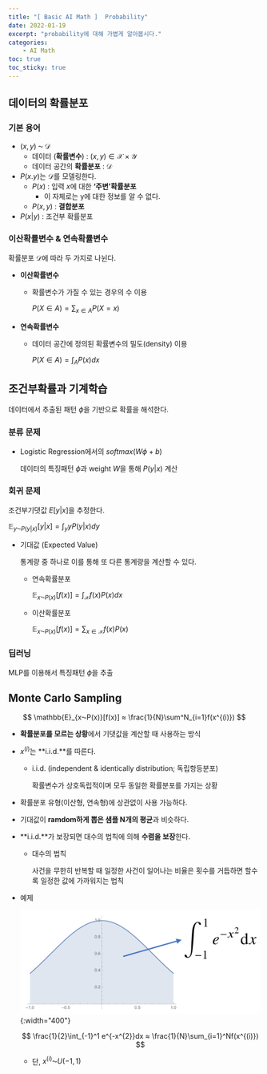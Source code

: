 ```yaml
---
title: "[ Basic AI Math ]  Probability"
date: 2022-01-19
excerpt: "probability에 대해 가볍게 알아봅시다."
categories: 
    - AI Math
toc: true
toc_sticky: true
---
```




## 데이터의 확률분포

### 기본 용어

- $(x,y)\; ⁓\; \mathscr{D}$
    - 데이터 (**확률변수**) : $(x,y)∈\mathscr{X}×\mathscr{Y}$
    - 데이터 공간의 **확률분포** : $\mathscr{D}$
- $P(x.y)$는 $\mathscr{D}$를 모델링한다.
    - $P(x)$ : 입력 $x$에 대한 **‘주변’확률분포**
        - 이 자체로는 y에 대한 정보를 알 수 없다.
    - $P(x,y)$ : **결합분포**
- $P(x|y)$ : 조건부 확률분포

### 이산확률변수 & 연속확률변수

확률분포 $\mathscr{D}$에 따라 두 가지로 나뉜다.

- **이산확률변수**
    - 확률변수가 가질 수 있는 경우의 수 이용
        
        $P(X∈A) = \sum_{x∈A} P(X=x)$
        
    
- **연속확률변수**
    - 데이터 공간에 정의된 확률변수의 밀도(density) 이용
        
        $P(X∈A) = \int_A P(x)dx$
        



## 조건부확률과 기계학습

데이터에서 추출된 패턴 $\phi$을 기반으로 확률을 해석한다.

### 분류 문제

- Logistic Regression에서의 $softmax(W\phi + b)$
    
    데이터의 특징패턴 $\phi$과 weight $W$을 통해 $P(y|x)$ 계산
    

### 회귀 문제

조건부기댓값 $E[y|x]$을 추정한다.

$\mathbb{E}_{y⁓P(y|x)}[y|x] = \int_yyP(y|x)dy$

- 기대값 (Expected Value)
    
    통계량 중 하나로 이를 통해 또 다른 통계량을 계산할 수 있다.
    
    - 연속확률분포
        
        $\mathbb{E}_{x⁓P(x)}[f(x)]=\int_{\mathcal{X}}f(x)P(x)dx$
        
    - 이산확률분포
        
        $\mathbb{E}_{x⁓P(x)}[f(x)]=\sum_{x∈\mathcal{X}}f(x)P(x)$
        

### 딥러닝

MLP를 이용해서 특징패턴 $\phi$을 추출



## Monte Carlo Sampling

$$
\mathbb{E}_{x⁓P(x)}[f(x)] ≈ \frac{1}{N}\sum^N_{i=1}f(x^{(i)})
$$

- **확률분포를 모르는 상황**에서 기댓값을 계산할 때 사용하는 방식
- $x^{(i)}$는 **i.i.d.**를 따른다.
    - i.i.d. (independent & identically distribution; 독립항등분포)
        
        확률변수가 상호독립적이며 모두 동일한 확률분포를 가지는 상황
        
- 확률분포 유형(이산형, 연속형)에 상관없이 사용 가능하다.
- 기대값이 **ramdom하게 뽑은 샘플 N개의 평균**과 비슷하다.
- **i.i.d.**가 보장되면 대수의 법칙에 의해 **수렴을 보장**한다.
    - 대수의 법칙
        
        사건을 무한히 반복할 때 일정한 사건이 일어나는 비율은 횟수를 거듭하면 할수록 일정한 값에 가까워지는 법칙
        
- 예제
    
    ![Untitled](/assets/images/posts/AI_Math/probability/1.png){:width="400"}
    
    $$
    \frac{1}{2}\int_{-1}^1 e^{-x^{2}}dx ≈ \frac{1}{N}\sum_{i=1}^Nf(x^{(i)})
    $$
    
    - 단, $x^{(i)}⁓U(-1,1)$